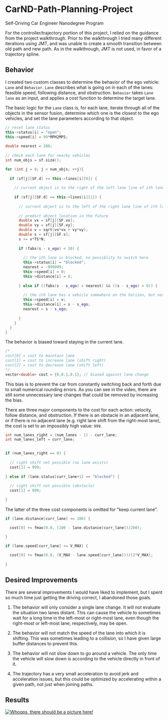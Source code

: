 # CarND-Path-Planning-Project
Self-Driving Car Engineer Nanodegree Program

For the controller/trajectory portion of this project, I relied on the guidance from the project walkthrough.  Prior to the walkthrough I tried many different iterations using JMT, and was unable to create a smooth transition between old path and new path.  As in the walkthrough, JMT is not used, in favor of a trajectory spline.

## Behavior

I created two custom classes to determine the behavior of the ego vehicle: `Lane` and `Behavior`.  `Lane` describes what is going on in each of the lanes: feasible speed, following distance, and obstruction.  `Behavior` takes `Lane lane` as an input, and applies a cost function to determine the target lane.

The basic logic for the `Lane` class is, for each lane, iterate through all of the objects in the sensor fusion, determine which one is the closest to the ego vehicles, and set the lane parameters according to that object.

```C++
// reset lane status
this->status[i] = "open";
this->speed[i] = 99*MPH2MPS;
    
double nearest = 200;
    
// check each lane for nearby vehicles
int num_objs = sf.size();

for (int j = 0; j < num_objs; ++j){
      
  if (sf[j][SF.d] >= this->lines[i][0]) {
    
    // current object is to the right of the left lane line of ith lane
        
    if (sf[j][SF.d] <= this->lines[i][1]) {
          
      // current object is to the left of the right lane line of ith lane
          
      // predict object location in the future
      double vx = sf[j][SF.vx];
      double vy = sf[j][SF.vy];
      double v = sqrt(vx*vx + vy*vy);
      double s = sf[j][SF.s];
      s += v*TS*N;
          
      if (fabs(s - s_ego) < 10) {
		  
        // the ith lane is blocked, no possiblity to switch here
        this->status[i] = "blocked";
        nearest = -999999;
        this->speed[i] = 0;
        this->distance[i] = 0;
            
      } else if ((fabs(s - s_ego) < nearest) && ((s - s_ego) > 0)) {
		  
        // the ith lane has a vehicle somewhere on the horizon, but not immediately in the way
        this->speed[i] = v;
        this->distance[i] = s - s_ego;
        nearest = s - s_ego;
            
      }
    }
  }
}
```

The behavior is biased toward staying in the current lane.

```C++
/* 
cost[0] = cost to maintain lane
cost[1] = cost to increase lane (shift right)
cost[2] = cost to decrease lane (shift left)
*/
vector<double> cost = {0,0.1,0.1}; // biased against lane change
```

This bias is to prevent the car from constantly switching back and forth due to small numerical rounding errors.  As you can see in the video, there are still some unnecessary lane changes that could be removed by increasing the bias.

There are three major components to the cost for each action: velocity, follow distance, and obstruction.  If there is an obstacle in an adjacent lane, or if there is no adjacent lane (e.g. right lane shift from the right-most lane), the cost is set to an impossibly high value: `999`.

```C++
int num_lanes_right = (num_lanes - 1) - curr_lane;
int num_lanes_left = curr_lane;

  
if (num_lanes_right == 0) {
    
  // right shift not possible (no lane exists)
  cost[1] = 999;
    
} else if (lane.status[curr_lane+1] == "blocked") {
    
  // right shift not possible (obstacle)
  cost[1] = 999;
    
}
```

The latter of the three cost components is omitted for "keep current lane".

```C++
if (lane.distance[curr_lane] <= 100) {

  cost[0] += fmax(0.0, (100 - lane.distance[curr_lane])/200);
  
}

if (lane.speed[curr_lane] <= V_MAX) {

  cost[0] += fmax(0.0, (V_MAX - lane.speed[curr_lane]))/(2*V_MAX);
  
}
```

## Desired Improvements

There are several improvements I would have liked to implement, but I spent so much time just getting the driving correct, I abandoned those goals.

1. The behavior will only consider a single lane change.  It will not evaluate the situation two lanes distant.  This can cause the vehicle to sometimes wait for a long time in the left-most or right-most lane, even though the right-most or left-most lane, respectively, may be open. 

2. The behavior will not match the speed of the lane into which it is shifting.  This was sometimes leading to a collision, so I have given large buffer distances to prevent this.

3. The behavior will not slow down to go around a vehicle.  The only time the vehicle will slow down is according to the vehicle directly in front of it.

4. The trajectory has a very small acceleration to avoid jerk and acceleration issues, but this could be optimized by accelerating within a given path, not just when joining paths.

## Results

[![Whoops, there should be a picture here!](https://img.youtube.com/vi/FIU6CmpPsY0/0.jpg)](https://youtu.be/FIU6CmpPsY0)
